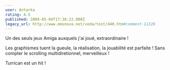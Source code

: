 ```yaml
---
user: Antarka
rating: 4.5
published: 2009-05-04T17:36:22.000Z
legacy_url: http://www.emunova.net/veda/test/440.htm#comment-11320
---
```

Un des seuls jeux Amiga auxquels j'ai joué, extraordinaire !

Les graphismes tuent la gueule, la réalisation, la jouabilité est parfaite ! Sans compter le scrolling multidiretionnel, merveilleux !

Turrican est un hit !